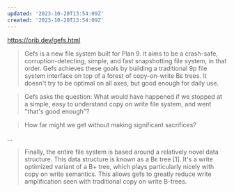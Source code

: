 ```yaml
---
updated: '2023-10-20T13:54:09Z'
created: '2023-10-20T13:54:09Z'
---
```

https://orib.dev/gefs.html

> Gefs is a new file system built for Plan 9. It aims to be a crash-safe, corruption-detecting, simple, and fast snapshotting file system, in that order. Gefs achieves these goals by building a traditional 9p file system interface on top of a forest of copy-on-write Bε trees. It doesn't try to be optimal on all axes, but good enough for daily use.

> Gefs asks the question: What would have happened if we stopped at a simple, easy to understand copy on write file system, and went "that's good enough"?

> How far might we get without making significant sacrifices?

...

> Finally, the entire file system is based around a relatively novel data structure. This data structure is known as a Bε tree [1]. It's a write optimized variant of a B+ tree, which plays particularly nicely with copy on write semantics. This allows gefs to greatly reduce write amplification seen with traditional copy on write B-trees.

